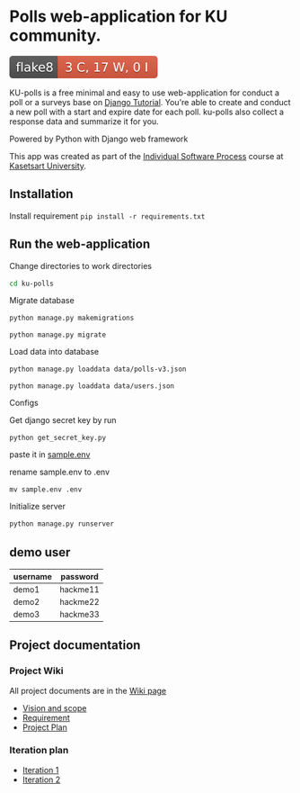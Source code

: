 # Polls web-application for KU community.

![Flake8 Status](./flake8-badge.svg)

KU-polls is a free minimal and easy to use web-application for conduct a poll or a surveys base on [Django Tutorial](https://docs.djangoproject.com/en/5.1/intro/tutorial01/). You're able to create and conduct a new poll with a start and expire date for each poll. ku-polls also collect a response data and summarize it for you.

Powered by Python with Django web framework

This app was created as part of the [Individual Software Process](
https://cpske.github.io/ISP) course at [Kasetsart University](https://www.ku.ac.th).

## Installation
Install requirement
```pip install -r requirements.txt```

## Run the web-application
Change directories to work directories
```bash
cd ku-polls
```

Migrate database
```
python manage.py makemigrations
```
```
python manage.py migrate
```

Load data into database
```
python manage.py loaddata data/polls-v3.json
```
```
python manage.py loaddata data/users.json
```

Configs

Get django secret key by run
```
python get_secret_key.py
```

paste it in [sample.env](./sample.env)

rename sample.env to .env
```
mv sample.env .env
```

Initialize server
```bash
python manage.py runserver
```

## demo user
| username | password | 
|-------|-------| 
| demo1 | hackme11 | 
| demo2 | hackme22 | 
| demo3 | hackme33 |

## Project documentation

### Project Wiki
All project documents are in the  [Wiki page](../../wiki/Home)
* [Vision and scope](../../wiki/Vision-and-Scope)
* [Requirement](../../wiki/Requirement)
* [Project Plan](../../wiki/Vision-and-Scope)

### Iteration plan
* [Iteration 1](../../wiki/iteration1-plan)
* [Iteration 2](../../wiki/iteration2-plan)
